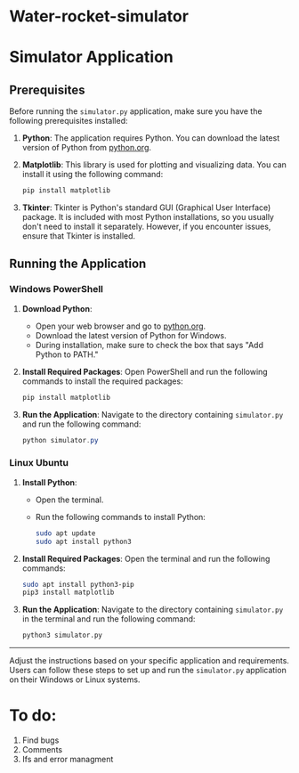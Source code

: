 # Water-rocket-simulator

# Simulator Application

## Prerequisites

Before running the `simulator.py` application, make sure you have the following prerequisites installed:

1. **Python**: The application requires Python. You can download the latest version of Python from [python.org](https://www.python.org/downloads/).

2. **Matplotlib**: This library is used for plotting and visualizing data. You can install it using the following command:

   ```bash
   pip install matplotlib
   ```

3. **Tkinter**: Tkinter is Python's standard GUI (Graphical User Interface) package. It is included with most Python installations, so you usually don't need to install it separately. However, if you encounter issues, ensure that Tkinter is installed.

## Running the Application

### Windows PowerShell

1. **Download Python**:
   - Open your web browser and go to [python.org](https://www.python.org/downloads/).
   - Download the latest version of Python for Windows.
   - During installation, make sure to check the box that says "Add Python to PATH."

2. **Install Required Packages**:
   Open PowerShell and run the following commands to install the required packages:

   ```powershell
   pip install matplotlib
   ```

3. **Run the Application**:
   Navigate to the directory containing `simulator.py` and run the following command:

   ```powershell
   python simulator.py
   ```

### Linux Ubuntu

1. **Install Python**:
   - Open the terminal.
   - Run the following commands to install Python:

     ```bash
     sudo apt update
     sudo apt install python3
     ```

2. **Install Required Packages**:
   Open the terminal and run the following commands:

   ```bash
   sudo apt install python3-pip
   pip3 install matplotlib
   ```

3. **Run the Application**:
   Navigate to the directory containing `simulator.py` in the terminal and run the following command:

   ```bash
   python3 simulator.py
   ```

---

Adjust the instructions based on your specific application and requirements. Users can follow these steps to set up and run the `simulator.py` application on their Windows or Linux systems.


# To do:
1. Find bugs
2. Comments
3. Ifs and error managment 